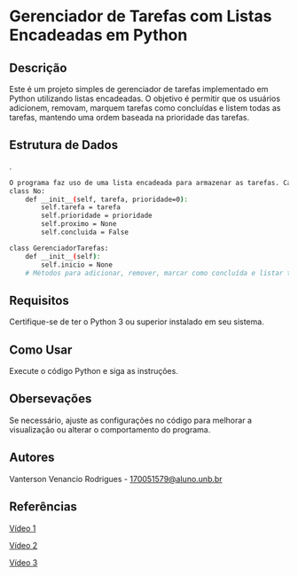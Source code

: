 # Gerenciador de Tarefas com Listas Encadeadas em Python

## Descrição

Este é um projeto simples de gerenciador de tarefas implementado em Python utilizando listas encadeadas. O objetivo é permitir que os usuários adicionem, removam, marquem tarefas como concluídas e listem todas as tarefas, mantendo uma ordem baseada na prioridade das tarefas.

## Estrutura de Dados

.

```bash
O programa faz uso de uma lista encadeada para armazenar as tarefas. Cada nó da lista representa uma tarefa e contém informações sobre a tarefa (nome, prioridade, estado de conclusão) e uma referência para o próximo nó na lista.
class No:
    def __init__(self, tarefa, prioridade=0):
        self.tarefa = tarefa
        self.prioridade = prioridade
        self.proximo = None
        self.concluida = False

class GerenciadorTarefas:
    def __init__(self):
        self.inicio = None
    # Métodos para adicionar, remover, marcar como concluída e listar tarefas

```

## Requisitos

Certifique-se de ter o Python 3 ou superior instalado em seu sistema.

## Como Usar

Execute o código Python e siga as instruções. 


## Obersevações

Se necessário, ajuste as configurações no código para melhorar a visualização ou alterar o comportamento do programa.

## Autores

Vanterson Venancio Rodrigues - 170051579@aluno.unb.br

## Referências
[Vídeo 1](https://www.youtube.com/watch?v=jIM87UqOq3g)

[Vídeo 2](https://www.youtube.com/watch?v=EUUlB4Rmhf0)

[Vídeo 3](https://www.youtube.com/watch?v=QFvqStqPCRU&list=WL&index=10)
